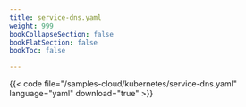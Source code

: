 ```yaml
---
title: service-dns.yaml
weight: 999
bookCollapseSection: false
bookFlatSection: false
bookToc: false

---
```


{{< code file="/samples-cloud/kubernetes/service-dns.yaml" language="yaml" download="true" >}}
